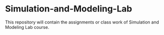 # Simulation-and-Modeling-Lab
This repository will contain the assignments or class work of Simulation and Modeling Lab course.

